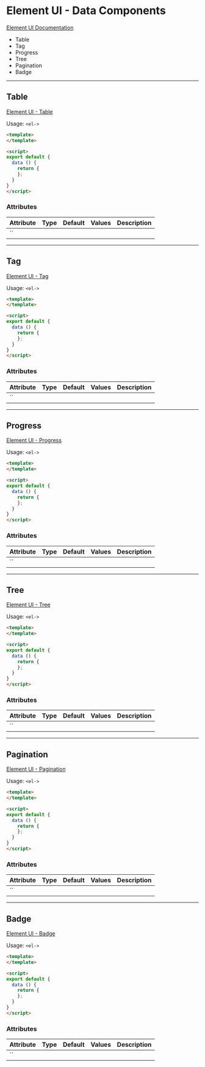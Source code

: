 # Element UI - Data Components

[Element UI Documentation](https://element.eleme.io/#/en-US)

* Table
* Tag
* Progress
* Tree
* Pagination
* Badge

---

## Table

[Element UI - Table](https://element.eleme.io/#/en-US/component/table)

Usage: `<el->`

```html
<template>
</template>

<script>
export default {
  data () {
    return {
    };
  }
}
</script>
```

### Attributes

| Attribute | Type | Default | Values | Description |
| --------- |:----:|:-------:| ------ | ----------- |
| `` |

---

## Tag

[Element UI - Tag](https://element.eleme.io/#/en-US/component/tag)

Usage: `<el->`

```html
<template>
</template>

<script>
export default {
  data () {
    return {
    };
  }
}
</script>
```

### Attributes

| Attribute | Type | Default | Values | Description |
| --------- |:----:|:-------:| ------ | ----------- |
| `` |

---

## Progress

[Element UI - Progress](https://element.eleme.io/#/en-US/component/progress)

Usage: `<el->`

```html
<template>
</template>

<script>
export default {
  data () {
    return {
    };
  }
}
</script>
```

### Attributes

| Attribute | Type | Default | Values | Description |
| --------- |:----:|:-------:| ------ | ----------- |
| `` |

---

## Tree

[Element UI - Tree](https://element.eleme.io/#/en-US/component/tree)

Usage: `<el->`

```html
<template>
</template>

<script>
export default {
  data () {
    return {
    };
  }
}
</script>
```

### Attributes

| Attribute | Type | Default | Values | Description |
| --------- |:----:|:-------:| ------ | ----------- |
| `` |

---

## Pagination

[Element UI - Pagination](https://element.eleme.io/#/en-US/component/pagination)

Usage: `<el->`

```html
<template>
</template>

<script>
export default {
  data () {
    return {
    };
  }
}
</script>
```

### Attributes

| Attribute | Type | Default | Values | Description |
| --------- |:----:|:-------:| ------ | ----------- |
| `` |

---

## Badge

[Element UI - Badge](https://element.eleme.io/#/en-US/component/badge)

Usage: `<el->`

```html
<template>
</template>

<script>
export default {
  data () {
    return {
    };
  }
}
</script>
```

### Attributes

| Attribute | Type | Default | Values | Description |
| --------- |:----:|:-------:| ------ | ----------- |
| `` |
